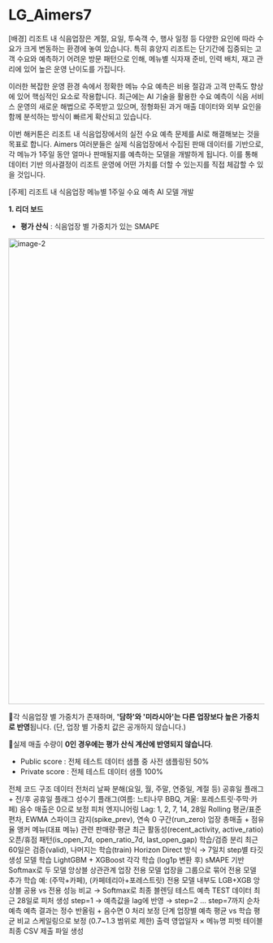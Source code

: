 # LG_Aimers7

[배경] 
리조트 내 식음업장은 계절, 요일, 투숙객 수, 행사 일정 등 다양한 요인에 따라 수요가 크게 변동하는 환경에 놓여 있습니다. 특히 휴양지 리조트는 단기간에 집중되는 고객 수요와 예측하기 어려운 방문 패턴으로 인해, 메뉴별 식자재 준비, 인력 배치, 재고 관리에 있어 높은 운영 난이도를 가집니다.

이러한 복잡한 운영 환경 속에서 정확한 메뉴 수요 예측은 비용 절감과 고객 만족도 향상에 있어 핵심적인 요소로 작용합니다. 최근에는 AI 기술을 활용한 수요 예측이 식음 서비스 운영의 새로운 해법으로 주목받고 있으며, 정형화된 과거 매출 데이터와 외부 요인을 함께 분석하는 방식이 빠르게 확산되고 있습니다.

이번 해커톤은 리조트 내 식음업장에서의 실전 수요 예측 문제를 AI로 해결해보는 것을 목표로 합니다. Aimers 여러분들은 실제 식음업장에서 수집된 판매 데이터를 기반으로, 각 메뉴가 1주일 동안 얼마나 판매될지를 예측하는 모델을 개발하게 됩니다. 이를 통해 데이터 기반 의사결정이 리조트 운영에 어떤 가치를 더할 수 있는지를 직접 체감할 수 있을 것입니다.



[주제]
리조트 내 식음업장 메뉴별 1주일 수요 예측 AI 모델 개발

**1. 리더 보드**

- **평가 산식** : 식음업장 별 가중치가 있는 SMAPE
<img width="1476" height="918" alt="image-2" src="https://github.com/user-attachments/assets/8a745b21-8bff-4ce9-82b5-aabc3a896c7d" />



🔹각 식음업장 별 가중치가 존재하며, **'담하'와 '미라시아'는 다른 업장보다 높은 가중치로 반영**됩니다. (단, 업장 별 가중치 값은 공개하지 않습니다.)

🔹실제 매출 수량이 **0인 경우에는 평가 산식 계산에 반영되지 않습니다**.

- Public score : 전체 테스트 데이터 샘플 중 사전 샘플링된 50%
- Private score : 전체 테스트 데이터 샘플 100%

전체 코드 구조
데이터 전처리
날짜 분해(요일, 월, 주말, 연중일, 계절 등)
공휴일 플래그 + 전/후 공휴일 플래그
성수기 플래그(여름: 느티나무 BBQ, 겨울: 포레스트릿·주막·카페)
음수 매출은 0으로 보정
피처 엔지니어링
Lag: 1, 2, 7, 14, 28일
Rolling 평균/표준편차, EWMA
스파이크 감지(spike_prev), 연속 0 구간(run_zero)
업장 총매출 + 점유율
앵커 메뉴(대표 메뉴) 관련 판매량·평균
최근 활동성(recent_activity, active_ratio)
오픈/휴점 패턴(is_open_7d, open_ratio_7d, last_open_gap)
학습/검증 분리
최근 60일은 검증(valid), 나머지는 학습(train)
Horizon Direct 방식 → 7일치 step별 타깃 생성
모델 학습
LightGBM + XGBoost 각각 학습 (log1p 변환 후)
sMAPE 기반 Softmax로 두 모델 앙상블
상관관계 업장 전용 모델
업장을 그룹으로 묶어 전용 모델 추가 학습
예: (주막+카페), (카페테리아+포레스트릿)
전용 모델 내부도 LGB+XGB 앙상블
공용 vs 전용 성능 비교 → Softmax로 최종 블렌딩
테스트 예측
TEST 데이터 최근 28일로 피처 생성
step=1 → 예측값을 lag에 반영 → step=2 … step=7까지 순차 예측
예측 결과는 정수 반올림 + 음수면 0 처리
보정 단계
업장별 예측 평균 vs 학습 평균 비교
스케일링으로 보정 (0.7~1.3 범위로 제한)
출력
영업일자 × 메뉴명 피벗 테이블
최종 CSV 제출 파일 생성
